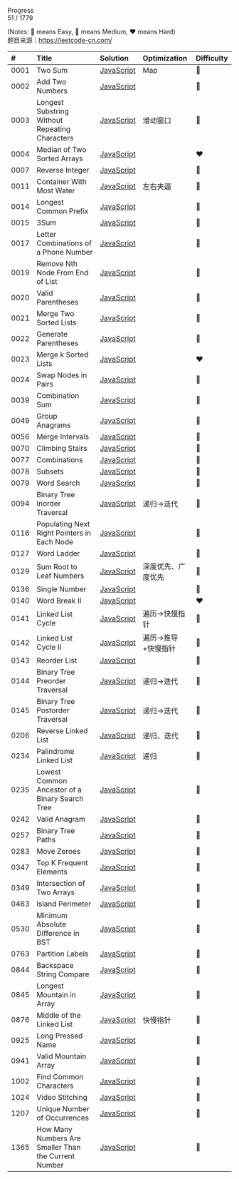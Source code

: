 Progress  
51 / 1779


(Notes: :green_heart: means Easy, :yellow_heart: means Medium, :heart: means Hard)  
题目来源：https://leetcode-cn.com/

|#|Title|Solution|Optimization|Difficulty|
|:---|:---|:---|:---|:---|
|0001|Two Sum|[JavaScript](https://github.com/Chellyyy/LeetCode/blob/master/problems/0001.two-sum.js)|Map|:green_heart:|
|0002|Add Two Numbers|[JavaScript](https://github.com/Chellyyy/LeetCode/blob/master/problems/0002.add-two-numbers.js)| |:yellow_heart:|
|0003|Longest Substring Without Repeating Characters|[JavaScript](https://github.com/Chellyyy/LeetCode/blob/master/problems/0003.longest-substring-without-repeating-characters.js)|滑动窗口|:yellow_heart:|
|0004|Median of Two Sorted Arrays|[JavaScript](https://github.com/Chellyyy/LeetCode/blob/master/problems/0004.median-of-two-sorted-arrays.js)| |:heart:|
|0007|Reverse Integer|[JavaScript](https://github.com/Chellyyy/LeetCode/blob/master/problems/0007.reverse-integer.js)| |:green_heart:|
|0011|Container With Most Water|[JavaScript](https://github.com/Chellyyy/LeetCode/blob/master/problems/0011.container-with-most-water.js)|左右夹逼|:yellow_heart:|
|0014|Longest Common Prefix|[JavaScript](https://github.com/Chellyyy/LeetCode/blob/master/problems/0014.longest-common-prefix.js)| |:green_heart:|
|0015|3Sum|[JavaScript](https://github.com/Chellyyy/LeetCode/blob/master/problems/0015.3Sum.js)| |:yellow_heart:|
|0017|Letter Combinations of a Phone Number|[JavaScript](https://github.com/Chellyyy/LeetCode/blob/master/problems/0017.letter-combinations-of-a-phone-number.js)| |:yellow_heart:|
|0019|Remove Nth Node From End of List|[JavaScript](https://github.com/Chellyyy/LeetCode/blob/master/problems/0019.remove-nth-node-from-end-of-list.js)| |:yellow_heart:|
|0020|Valid Parentheses|[JavaScript](https://github.com/Chellyyy/LeetCode/blob/master/problems/0020.valid-parentheses.js)| |:green_heart:|
|0021|Merge Two Sorted Lists|[JavaScript](https://github.com/Chellyyy/LeetCode/blob/master/problems/0021.merge-two-sorted-lists.js)| |:green_heart:|
|0022|Generate Parentheses|[JavaScript](https://github.com/Chellyyy/LeetCode/blob/master/problems/0022.generate-parentheses.js)| |:yellow_heart:|
|0023|Merge k Sorted Lists|[JavaScript](https://github.com/Chellyyy/LeetCode/blob/master/problems/0023.merge-k-sorted-lists.js)| |:heart:|
|0024|Swap Nodes in Pairs|[JavaScript](https://github.com/Chellyyy/LeetCode/blob/master/problems/0024.swap-nodes-in-pairs.js)| |:yellow_heart:|
|0039|Combination Sum|[JavaScript](https://github.com/Chellyyy/LeetCode/blob/master/problems/0039.combination-sum.js)| |:yellow_heart:|
|0049|Group Anagrams|[JavaScript](https://github.com/Chellyyy/LeetCode/blob/master/problems/0049.group-anagrams.js) | |:yellow_heart:|
|0056|Merge Intervals|[JavaScript](https://github.com/Chellyyy/LeetCode/blob/master/problems/0056.merge-intervals.js)| |:yellow_heart:|
|0070|Climbing Stairs|[JavaScript](https://github.com/Chellyyy/LeetCode/blob/master/problems/0070.climbing-stairs.js)| |:green_heart:|
|0077|Combinations|[JavaScript](https://github.com/Chellyyy/LeetCode/blob/master/problems/0077.combinations.js)| |:yellow_heart:|
|0078|Subsets|[JavaScript](https://github.com/Chellyyy/LeetCode/blob/master/problems/0078.subsets.js)| |:yellow_heart:|
|0079|Word Search|[JavaScript](https://github.com/Chellyyy/LeetCode/blob/master/problems/0079.word-search.js)| |:yellow_heart:|
|0094|Binary Tree Inorder Traversal|[JavaScript](https://github.com/Chellyyy/LeetCode/blob/master/problems/0094.binary-tree-inorder-traversal.js)|递归->迭代|:yellow_heart:|
|0116|Populating Next Right Pointers in Each Node|[JavaScript](https://github.com/Chellyyy/LeetCode/blob/master/problems/0116.populating-next-right-pointers-in-each-node.js)| |:yellow_heart:|
|0127|Word Ladder|[JavaScript](https://github.com/Chellyyy/LeetCode/blob/master/problems/0127.word-ladder.js)| |:yellow_heart:|
|0129|Sum Root to Leaf Numbers|[JavaScript](https://github.com/Chellyyy/LeetCode/blob/master/problems/0129.-sum-root-to-leaf-numbers.js)|深度优先、广度优先|:yellow_heart:|
|0136|Single Number|[JavaScript](https://github.com/Chellyyy/LeetCode/blob/master/problems/0136.single-number.js)| |:green_heart:|
|0140|Word Break II|[JavaScript](https://github.com/Chellyyy/LeetCode/blob/master/problems/0140.word-break-II.js)| |:heart:|
|0141|Linked List Cycle|[JavaScript](https://github.com/Chellyyy/LeetCode/blob/master/problems/0141.linked-list-cycle.js)|遍历->快慢指针|:green_heart:|
|0142|Linked List Cycle II|[JavaScript](https://github.com/Chellyyy/LeetCode/blob/master/problems/0142.linked-list-cycle-II.js)|遍历->推导+快慢指针|:yellow_heart:|
|0143|Reorder List|[JavaScript](https://github.com/Chellyyy/LeetCode/blob/master/problems/0143.reorder-list.js)| |:yellow_heart:|
|0144|Binary Tree Preorder Traversal|[JavaScript](https://github.com/Chellyyy/LeetCode/blob/master/problems/0144.binary-tree-preorder-traversal.js)|递归->迭代|:yellow_heart:|
|0145|Binary Tree Postorder Traversal|[JavaScript](https://github.com/Chellyyy/LeetCode/blob/master/problems/0145.binary-tree-postorder-traversal.js)|递归->迭代|:yellow_heart:|
|0206|Reverse Linked List|[JavaScript](https://github.com/Chellyyy/LeetCode/blob/master/problems/0206.reverse-linked-list.js)|递归、迭代|:green_heart:|
|0234|Palindrome Linked List|[JavaScript](https://github.com/Chellyyy/LeetCode/blob/master/problems/0234.palindrome-linked-list.js)|递归|:green_heart:|
|0235|Lowest Common Ancestor of a Binary Search Tree|[JavaScript](https://github.com/Chellyyy/LeetCode/blob/master/problems/0235.lowest-common-ancestor-of-a-binary-search-tree.js)| |:green_heart:|
|0242|Valid Anagram|[JavaScript](https://github.com/Chellyyy/LeetCode/blob/master/problems/0242.valid-anagram.js)| |:green_heart:|
|0257|Binary Tree Paths|[JavaScript](https://github.com/Chellyyy/LeetCode/blob/master/problems/0257.binary-tree-paths.js)| |:green_heart:|
|0283|Move Zeroes|[JavaScript](https://github.com/Chellyyy/LeetCode/blob/master/problems/0283.move-zeroes.js)| |:green_heart:|
|0347|Top K Frequent Elements|[JavaScript](https://github.com/Chellyyy/LeetCode/blob/master/problems/0347.top-k-frequent-elements.js)| |:yellow_heart:|
|0349|Intersection of Two Arrays|[JavaScript](https://github.com/Chellyyy/LeetCode/blob/master/problems/0394.intersection-of-two-arrays.js)| |:green_heart:|
|0463|Island Perimeter|[JavaScript](https://github.com/Chellyyy/LeetCode/blob/master/problems/0463.island-perimeter.js)| |:green_heart:|
|0530|Minimum Absolute Difference in BST|[JavaScript](https://github.com/Chellyyy/LeetCode/blob/master/problems/0530.minimum-absolute-difference-in-bst.js)| |:yellow_heart:|
|0763|Partition Labels|[JavaScript](https://github.com/Chellyyy/LeetCode/blob/master/problems/0763.partition-labels.js)| |:yellow_heart:|
|0844|Backspace String Compare|[JavaScript](https://github.com/Chellyyy/LeetCode/blob/master/problems/0844.backspace-string-compare.js)| |:green_heart:|
|0845|Longest Mountain in Array|[JavaScript](https://github.com/Chellyyy/LeetCode/blob/master/problems/0845.longest-mountain-in-array.js)| |:yellow_heart:|
|0876|Middle of the Linked List|[JavaScript](https://github.com/Chellyyy/LeetCode/blob/master/problems/0876.middle-of-the-linked-list.js)|快慢指针|:green_heart:|
|0925|Long Pressed Name|[JavaScript](https://github.com/Chellyyy/LeetCode/blob/master/problems/0925.long-pressed-name.js)| |:green_heart:|
|0941|Valid Mountain Array|[JavaScript](https://github.com/Chellyyy/LeetCode/blob/master/problems/0941.valid-mountain-array.js)| |:green_heart:|
|1002|Find Common Characters|[JavaScript](https://github.com/Chellyyy/LeetCode/blob/master/problems/1002.find-common-characters.js)| |:yellow_heart:|
|1024|Video Stitching|[JavaScript](https://github.com/Chellyyy/LeetCode/blob/master/problems/1024.video-stitching.js)| |:yellow_heart:|
|1207|Unique Number of Occurrences|[JavaScript](https://github.com/Chellyyy/LeetCode/blob/master/problems/1207.unique-number-of-occurrences.js)| |:green_heart:||
|1365|How Many Numbers Are Smaller Than the Current Number|[JavaScript](https://github.com/Chellyyy/LeetCode/blob/master/problems/1365.how-many-numbers-are-smaller-than-the-current-number.js)| |:green_heart:|
